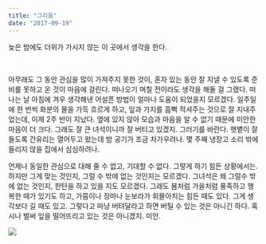 ```yaml
---
title: "그리움"
date: "2017-09-19"
---
```


늦은 밤에도 더위가 가시지 않는 이 곳에서 생각을 한다.

 

아무래도 그 동안 관심을 많이 가져주지 못한 것이, 혼자 있는 동안 잘 지낼 수 있도록 준비를 못하고 온 것이 마음에 걸린다. 떠나오기 며칠 전이라도 생각을 해둘 걸 그랬다. 떠나는 날 아침에 겨우 생각해낸 어설픈 방법이 얼마나 도움이 되었을지 모르겠다. 일주일에 한 번씩 화분의 물을 가득 흐르게 하고, 잎과 가지를 흠뻑 적셔주는 것으로 잘 지내주었는데, 이제 2주 반이 지났다. 옆에 있지 않아 모습과 마음을 알 수 없기 때문에 미안한 마음이 더 크다. 그래도 잘 큰 녀석이니까 잘 버티고 있겠지. 그러기를 바란다. 햇볕이 잘 들도록 간유리는 열어두고 왔는데 밤 공기가 조금 차가우려나. 몇 주째 냉장고 소리 밖에 들리지 않을 집에서 심심하려나.

언제나 동일한 관심으로 대해 줄 수 없고, 기대할 수 없다. 그렇게 하기 힘든 상황에서는. 하지만 그게 맞는 것인지, 그럴 수 밖에 없는 것인지는 모르겠다. 그녀석은 왜 그럴수 밖에 없는 것인지, 한탄을 하고 있을 지도 모르겠다. 그래도 봄처럼 가을처럼 풍족하고 행복한 때가 있기도 하고, 가뭄이나 장마나 눈보라가 휘몰아치는 힘든 때도 있다. 그게 생각보다 길 때도 있고. 그렇다고 마냥 버텨달라고 하면 버틸 수 있는 것은 아니긴 하다. 혹시나 벌써 잎을 떨어뜨리고 있는 것은 아니겠지. 미안.

![](../photo/2017-09-19-그리움.jpg)
